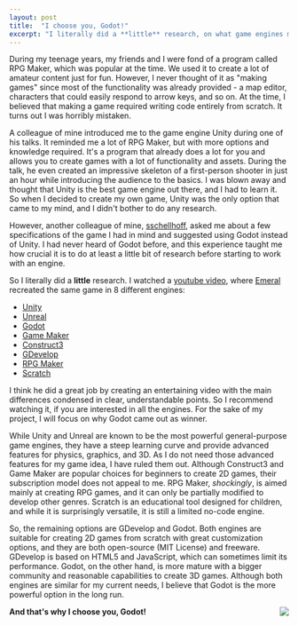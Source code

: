 ```yaml
---
layout: post
title:  "I choose you, Godot!"
excerpt: "I literally did a **little** research, on what game engines might be suitable and came up with a brief summary of my comparison of eight game engines. Ultimately, Godot was the winner for me."
---
```


During my teenage years, my friends and I were fond of a program called RPG Maker, which was popular at the time. We used it to create a lot of amateur content just for fun. However, I never thought of it as "making games" since most of the functionality was already provided - a map editor, characters that could easily respond to arrow keys, and so on.
At the time, I believed that making a game required writing code entirely from scratch. It turns out I was horribly mistaken.

A colleague of mine introduced me to the game engine Unity during one of his talks. It reminded me a lot of RPG Maker, but with more options and knowledge required. It's a program that already does a lot for you and allows you to create games with a lot of functionality and assets. During the talk, he even created an impressive skeleton of a first-person shooter in just an hour while introducing the audience to the basics. I was blown away and thought that Unity is the best game engine out there, and I had to learn it. So when I decided to create my own game, Unity was the only option that came to my mind, and I didn't bother to do any research.

However, another colleague of mine, [sschellhoff](https://github.com/sschellhoff), asked me about a few specifications of the game I had in mind and suggested using Godot instead of Unity. I had never heard of Godot before, and this experience taught me how crucial it is to do at least a little bit of research before starting to work with an engine.

So I literally did a **little** research. I watched a [youtube video](https://www.youtube.com/watch?v=MASAqbRMnaM), where [Emeral](https://www.youtube.com/@emeralgamedev) recreated the same game in 8 different engines: 
- [Unity](https://unity.com/)
- [Unreal](https://www.unrealengine.com/)
- [Godot](https://godotengine.org/)
- [Game Maker](https://gamemaker.io/)
- [Construct3](https://www.construct.net/en)
- [GDevelop](https://gdevelop.io/)
- [RPG Maker](https://www.rpgmakerweb.com/)
- [Scratch](https://scratch.mit.edu/studios/508968)

I think he did a great job by creating an entertaining video with the main differences condensed in clear, understandable points. So I recommend watching it, if you are interested in all the engines. For the sake of my project, I will focus on why Godot came out as winner. 

While Unity and Unreal are known to be the most powerful general-purpose game engines, they have a steep learning curve and provide advanced features for physics, graphics, and 3D. As I do not need those advanced features for my game idea, I have ruled them out. Although Construct3 and Game Maker are popular choices for beginners to create 2D games, their subscription model does not appeal to me. RPG Maker, *shockingly*, is aimed mainly at creating RPG games, and it can only be partially modified to develop other genres. Scratch is an educational tool designed for children, and while it is surprisingly versatile, it is still a limited no-code engine.

So, the remaining options are GDevelop and Godot. Both engines are suitable for creating 2D games from scratch with great customization options, and they are both open-source (MIT License) and freeware. GDevelop is based on HTML5 and JavaScript, which can sometimes limit its performance. Godot, on the other hand, is more mature with a bigger community and reasonable capabilities to create 3D games. Although both engines are similar for my current needs, I believe that Godot is the more powerful option in the long run.

**And that's why I choose you, Godot!**
<img style="float: right;" src="{{site.baseurl}}/assets/images/2023-03/i-choose-you-godot.png">
